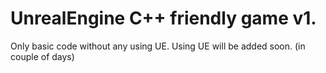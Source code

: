 # UnrealEngine C++ friendly game v1.
Only basic code without any using UE. 
Using UE will be added soon. (in couple of days)
